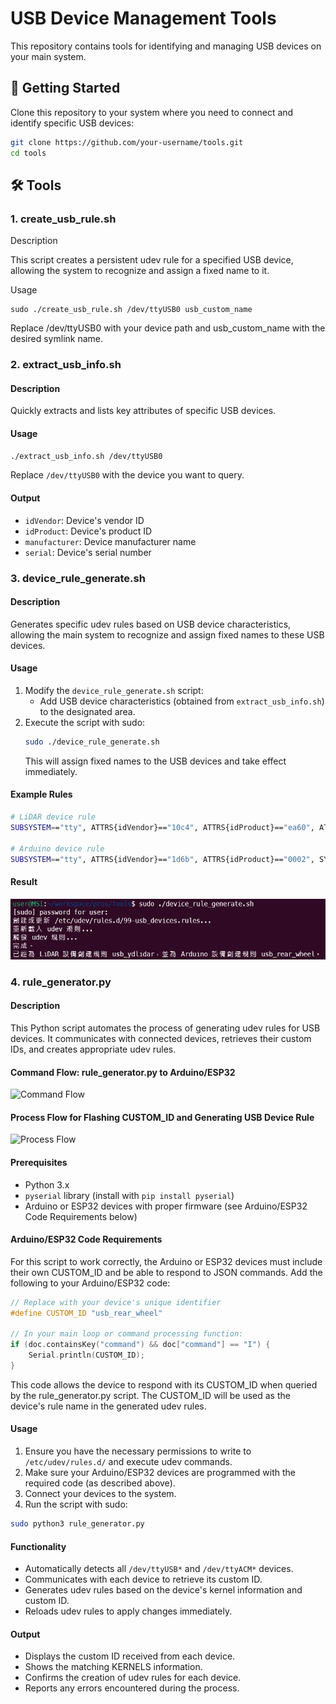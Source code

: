 # USB Device Management Tools

This repository contains tools for identifying and managing USB devices on your main system.

## 🚀 Getting Started

Clone this repository to your system where you need to connect and identify specific USB devices:

```bash
git clone https://github.com/your-username/tools.git
cd tools
```

## 🛠 Tools
### 1. create_usb_rule.sh
Description

This script creates a persistent udev rule for a specified USB device, allowing the system to recognize and assign a fixed name to it.

Usage
```
sudo ./create_usb_rule.sh /dev/ttyUSB0 usb_custom_name
```

Replace /dev/ttyUSB0 with your device path and usb_custom_name with the desired symlink name.

### 2. extract_usb_info.sh

#### Description
Quickly extracts and lists key attributes of specific USB devices.

#### Usage
```bash
./extract_usb_info.sh /dev/ttyUSB0
```
Replace `/dev/ttyUSB0` with the device you want to query.

#### Output
- `idVendor`: Device's vendor ID
- `idProduct`: Device's product ID
- `manufacturer`: Device manufacturer name
- `serial`: Device's serial number

### 3. device_rule_generate.sh

#### Description
Generates specific udev rules based on USB device characteristics, allowing the main system to recognize and assign fixed names to these USB devices.

#### Usage
1. Modify the `device_rule_generate.sh` script:
   - Add USB device characteristics (obtained from `extract_usb_info.sh`) to the designated area.
2. Execute the script with sudo:
   ```bash
   sudo ./device_rule_generate.sh
   ```
   This will assign fixed names to the USB devices and take effect immediately.

#### Example Rules
```bash
# LiDAR device rule
SUBSYSTEM=="tty", ATTRS{idVendor}=="10c4", ATTRS{idProduct}=="ea60", ATTRS{manufacturer}=="Silicon Labs", SYMLINK+="usb_ydlidar", MODE="0666"

# Arduino device rule
SUBSYSTEM=="tty", ATTRS{idVendor}=="1d6b", ATTRS{idProduct}=="0002", SYMLINK+="usb_rear_wheel", MODE="0666"
```

#### Result
![Console Output](https://github.com/alianlbj23/tools/blob/main/pic/console.png?raw=true)

### 4. rule_generator.py

#### Description
This Python script automates the process of generating udev rules for USB devices. It communicates with connected devices, retrieves their custom IDs, and creates appropriate udev rules.

#### Command Flow: rule_generator.py to Arduino/ESP32
![Command Flow](https://github.com/alianlbj23/tools/blob/main/pic/rule_generate.drawio.png?raw=true)

#### Process Flow for Flashing CUSTOM_ID and Generating USB Device Rule
![Process Flow](https://github.com/alianlbj23/tools/blob/main/pic/Use_flowchart.drawio.png?raw=true)
#### Prerequisites
- Python 3.x
- `pyserial` library (install with `pip install pyserial`)
- Arduino or ESP32 devices with proper firmware (see Arduino/ESP32 Code Requirements below)

#### Arduino/ESP32 Code Requirements
For this script to work correctly, the Arduino or ESP32 devices must include their own CUSTOM_ID and be able to respond to JSON commands. Add the following to your Arduino/ESP32 code:

```cpp
// Replace with your device's unique identifier
#define CUSTOM_ID "usb_rear_wheel" 

// In your main loop or command processing function:
if (doc.containsKey("command") && doc["command"] == "I") {
    Serial.println(CUSTOM_ID);
} 
```

This code allows the device to respond with its CUSTOM_ID when queried by the rule_generator.py script. The CUSTOM_ID will be used as the device's rule name in the generated udev rules.

#### Usage
1. Ensure you have the necessary permissions to write to `/etc/udev/rules.d/` and execute udev commands.
2. Make sure your Arduino/ESP32 devices are programmed with the required code (as described above).
3. Connect your devices to the system.
4. Run the script with sudo:

```bash
sudo python3 rule_generator.py
```

#### Functionality
- Automatically detects all `/dev/ttyUSB*` and `/dev/ttyACM*` devices.
- Communicates with each device to retrieve its custom ID.
- Generates udev rules based on the device's kernel information and custom ID.
- Reloads udev rules to apply changes immediately.

#### Output
- Displays the custom ID received from each device.
- Shows the matching KERNELS information.
- Confirms the creation of udev rules for each device.
- Reports any errors encountered during the process.

